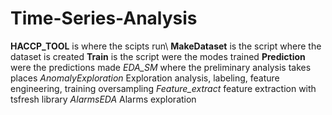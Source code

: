 # Time-Series-Analysis

**HACCP_TOOL** is where the scipts run\\
**MakeDataset** is the script where the dataset is created
**Train** is the script were the modes trained
**Prediction** were the predictions made
*EDA_SM* where the preliminary analysis takes places
*AnomalyExploration* Exploration analysis, labeling, feature engineering, training oversampling
*Feature_extract* feature extraction with tsfresh library
*AlarmsEDA* Alarms exploration

